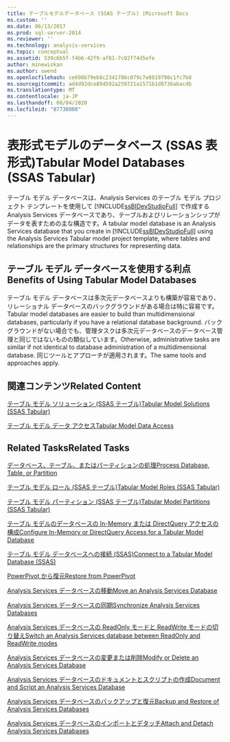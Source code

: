 ```yaml
---
title: テーブルモデルデータベース (SSAS テーブル) |Microsoft Docs
ms.custom: ''
ms.date: 06/13/2017
ms.prod: sql-server-2014
ms.reviewer: ''
ms.technology: analysis-services
ms.topic: conceptual
ms.assetid: 539c6b5f-f4b6-42f9-af81-7c02f74d5efe
author: minewiskan
ms.author: owend
ms.openlocfilehash: ce698b79eb8c2341786c079c7e8819790c1fc7b8
ms.sourcegitcommit: ad4d92dce894592a259721a1571b1d8736abacdb
ms.translationtype: MT
ms.contentlocale: ja-JP
ms.lasthandoff: 08/04/2020
ms.locfileid: "87738808"
---
```

# <a name="tabular-model-databases-ssas-tabular"></a><span data-ttu-id="545c6-102">表形式モデルのデータベース (SSAS 表形式)</span><span class="sxs-lookup"><span data-stu-id="545c6-102">Tabular Model Databases (SSAS Tabular)</span></span>
  <span data-ttu-id="545c6-103">テーブル モデル データベースは、Analysis Services のテーブル モデル プロジェクト テンプレートを使用して [!INCLUDE[ssBIDevStudioFull](../../includes/ssbidevstudiofull-md.md)] で作成する Analysis Services データベースであり、テーブルおよびリレーションシップがデータを表すための主な構造です。</span><span class="sxs-lookup"><span data-stu-id="545c6-103">A tabular model database is an Analysis Services database that you create in [!INCLUDE[ssBIDevStudioFull](../../includes/ssbidevstudiofull-md.md)] using the Analysis Services Tabular model project template, where tables and relationships are the primary structures for representing data.</span></span>  
  
## <a name="benefits-of-using-tabular-model-databases"></a><span data-ttu-id="545c6-104">テーブル モデル データベースを使用する利点</span><span class="sxs-lookup"><span data-stu-id="545c6-104">Benefits of Using Tabular Model Databases</span></span>  
 <span data-ttu-id="545c6-105">テーブル モデル データベースは多次元データベースよりも構築が容易であり、リレーショナル データベースのバックグラウンドがある場合は特に容易です。</span><span class="sxs-lookup"><span data-stu-id="545c6-105">Tabular model databases are easier to build than multidimensional databases, particularly if you have a relational database background.</span></span> <span data-ttu-id="545c6-106">バックグラウンドがない場合でも、管理タスクは多次元データベースのデータベース管理と同じではないものの類似しています。</span><span class="sxs-lookup"><span data-stu-id="545c6-106">Otherwise, administrative tasks are similar if not identical to database administration of a multidimensional database.</span></span> <span data-ttu-id="545c6-107">同じツールとアプローチが適用されます。</span><span class="sxs-lookup"><span data-stu-id="545c6-107">The same tools and approaches apply.</span></span>  
  
## <a name="related-content"></a><span data-ttu-id="545c6-108">関連コンテンツ</span><span class="sxs-lookup"><span data-stu-id="545c6-108">Related Content</span></span>  
 [<span data-ttu-id="545c6-109">テーブル モデル ソリューション &#40;SSAS テーブル&#41;</span><span class="sxs-lookup"><span data-stu-id="545c6-109">Tabular Model Solutions &#40;SSAS Tabular&#41;</span></span>](../tabular-model-solutions-ssas-tabular.md)  
  
 [<span data-ttu-id="545c6-110">テーブル モデル データ アクセス</span><span class="sxs-lookup"><span data-stu-id="545c6-110">Tabular Model Data Access</span></span>](tabular-model-data-access.md)  
  
## <a name="related-tasks"></a><span data-ttu-id="545c6-111">Related Tasks</span><span class="sxs-lookup"><span data-stu-id="545c6-111">Related Tasks</span></span>  
 [<span data-ttu-id="545c6-112">データベース、テーブル、またはパーティションの処理</span><span class="sxs-lookup"><span data-stu-id="545c6-112">Process Database, Table, or Partition</span></span>](process-database-table-or-partition-analysis-services.md)  
  
 [<span data-ttu-id="545c6-113">テーブル モデル ロール (SSAS テーブル)</span><span class="sxs-lookup"><span data-stu-id="545c6-113">Tabular Model Roles &#40;SSAS Tabular&#41;</span></span>](tabular-model-roles-ssas-tabular.md)  
  
 [<span data-ttu-id="545c6-114">テーブル モデル パーティション (SSAS テーブル)</span><span class="sxs-lookup"><span data-stu-id="545c6-114">Tabular Model Partitions &#40;SSAS Tabular&#41;</span></span>](tabular-model-partitions-ssas-tabular.md)  
  
 [<span data-ttu-id="545c6-115">テーブル モデルのデータベースの In-Memory または DirectQuery アクセスの構成</span><span class="sxs-lookup"><span data-stu-id="545c6-115">Configure In-Memory or DirectQuery Access for a Tabular Model Database</span></span>](enable-directquery-mode-in-ssms.md)  
  
 [<span data-ttu-id="545c6-116">テーブル モデル データベースへの接続 &#40;SSAS&#41;</span><span class="sxs-lookup"><span data-stu-id="545c6-116">Connect to a Tabular Model Database &#40;SSAS&#41;</span></span>](connect-to-a-tabular-model-database-ssas.md)  
  
 [<span data-ttu-id="545c6-117">PowerPivot から復元</span><span class="sxs-lookup"><span data-stu-id="545c6-117">Restore from PowerPivot</span></span>](restore-from-power-pivot.md)  
  
 [<span data-ttu-id="545c6-118">Analysis Services データベースの移動</span><span class="sxs-lookup"><span data-stu-id="545c6-118">Move an Analysis Services Database</span></span>](../multidimensional-models/move-an-analysis-services-database.md)  
  
 [<span data-ttu-id="545c6-119">Analysis Services データベースの同期</span><span class="sxs-lookup"><span data-stu-id="545c6-119">Synchronize Analysis Services Databases</span></span>](../multidimensional-models/synchronize-analysis-services-databases.md)  
  
 [<span data-ttu-id="545c6-120">Analysis Services データベースの ReadOnly モードと ReadWrite モードの切り替え</span><span class="sxs-lookup"><span data-stu-id="545c6-120">Switch an Analysis Services database between ReadOnly and ReadWrite modes</span></span>](../multidimensional-models/switch-an-analysis-services-database-between-readonly-and-readwrite-modes.md)  
  
 [<span data-ttu-id="545c6-121">Analysis Services データベースの変更または削除</span><span class="sxs-lookup"><span data-stu-id="545c6-121">Modify or Delete an Analysis Services Database</span></span>](../multidimensional-models/modify-or-delete-an-analysis-services-database.md)  
  
 [<span data-ttu-id="545c6-122">Analysis Services データベースのドキュメントとスクリプトの作成</span><span class="sxs-lookup"><span data-stu-id="545c6-122">Document and Script an Analysis Services Database</span></span>](../multidimensional-models/document-and-script-an-analysis-services-database.md)  
  
 [<span data-ttu-id="545c6-123">Analysis Services データベースのバックアップと復元</span><span class="sxs-lookup"><span data-stu-id="545c6-123">Backup and Restore of Analysis Services Databases</span></span>](../multidimensional-models/backup-and-restore-of-analysis-services-databases.md)  
  
 [<span data-ttu-id="545c6-124">Analysis Services データベースのインポートとデタッチ</span><span class="sxs-lookup"><span data-stu-id="545c6-124">Attach and Detach Analysis Services Databases</span></span>](../multidimensional-models/attach-and-detach-analysis-services-databases.md)  
  
  
